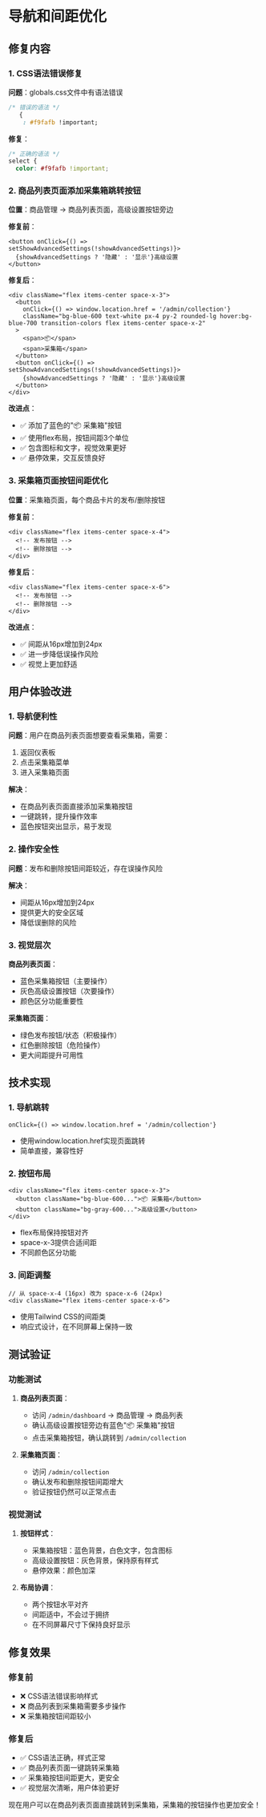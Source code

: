 # 导航和间距优化

## 修复内容

### 1. CSS语法错误修复
**问题**：globals.css文件中有语法错误
```css
/* 错误的语法 */
   {
    : #f9fafb !important;
```

**修复**：
```css
/* 正确的语法 */
select {
  color: #f9fafb !important;
```

### 2. 商品列表页面添加采集箱跳转按钮

**位置**：商品管理 → 商品列表页面，高级设置按钮旁边

**修复前**：
```tsx
<button onClick={() => setShowAdvancedSettings(!showAdvancedSettings)}>
  {showAdvancedSettings ? '隐藏' : '显示'}高级设置
</button>
```

**修复后**：
```tsx
<div className="flex items-center space-x-3">
  <button
    onClick={() => window.location.href = '/admin/collection'}
    className="bg-blue-600 text-white px-4 py-2 rounded-lg hover:bg-blue-700 transition-colors flex items-center space-x-2"
  >
    <span>📦</span>
    <span>采集箱</span>
  </button>
  <button onClick={() => setShowAdvancedSettings(!showAdvancedSettings)}>
    {showAdvancedSettings ? '隐藏' : '显示'}高级设置
  </button>
</div>
```

**改进点**：
- ✅ 添加了蓝色的"📦 采集箱"按钮
- ✅ 使用flex布局，按钮间距3个单位
- ✅ 包含图标和文字，视觉效果更好
- ✅ 悬停效果，交互反馈良好

### 3. 采集箱页面按钮间距优化

**位置**：采集箱页面，每个商品卡片的发布/删除按钮

**修复前**：
```tsx
<div className="flex items-center space-x-4">
  <!-- 发布按钮 -->
  <!-- 删除按钮 -->
</div>
```

**修复后**：
```tsx
<div className="flex items-center space-x-6">
  <!-- 发布按钮 -->
  <!-- 删除按钮 -->
</div>
```

**改进点**：
- ✅ 间距从16px增加到24px
- ✅ 进一步降低误操作风险
- ✅ 视觉上更加舒适

## 用户体验改进

### 1. 导航便利性
**问题**：用户在商品列表页面想要查看采集箱，需要：
1. 返回仪表板
2. 点击采集箱菜单
3. 进入采集箱页面

**解决**：
- 在商品列表页面直接添加采集箱按钮
- 一键跳转，提升操作效率
- 蓝色按钮突出显示，易于发现

### 2. 操作安全性
**问题**：发布和删除按钮间距较近，存在误操作风险

**解决**：
- 间距从16px增加到24px
- 提供更大的安全区域
- 降低误删除的风险

### 3. 视觉层次
**商品列表页面**：
- 蓝色采集箱按钮（主要操作）
- 灰色高级设置按钮（次要操作）
- 颜色区分功能重要性

**采集箱页面**：
- 绿色发布按钮/状态（积极操作）
- 红色删除按钮（危险操作）
- 更大间距提升可用性

## 技术实现

### 1. 导航跳转
```tsx
onClick={() => window.location.href = '/admin/collection'}
```
- 使用window.location.href实现页面跳转
- 简单直接，兼容性好

### 2. 按钮布局
```tsx
<div className="flex items-center space-x-3">
  <button className="bg-blue-600...">📦 采集箱</button>
  <button className="bg-gray-600...">高级设置</button>
</div>
```
- flex布局保持按钮对齐
- space-x-3提供合适间距
- 不同颜色区分功能

### 3. 间距调整
```tsx
// 从 space-x-4 (16px) 改为 space-x-6 (24px)
<div className="flex items-center space-x-6">
```
- 使用Tailwind CSS的间距类
- 响应式设计，在不同屏幕上保持一致

## 测试验证

### 功能测试
1. **商品列表页面**：
   - 访问 `/admin/dashboard` → 商品管理 → 商品列表
   - 确认高级设置按钮旁边有蓝色"📦 采集箱"按钮
   - 点击采集箱按钮，确认跳转到 `/admin/collection`

2. **采集箱页面**：
   - 访问 `/admin/collection`
   - 确认发布和删除按钮间距增大
   - 验证按钮仍然可以正常点击

### 视觉测试
1. **按钮样式**：
   - 采集箱按钮：蓝色背景，白色文字，包含图标
   - 高级设置按钮：灰色背景，保持原有样式
   - 悬停效果：颜色加深

2. **布局协调**：
   - 两个按钮水平对齐
   - 间距适中，不会过于拥挤
   - 在不同屏幕尺寸下保持良好显示

## 修复效果

### 修复前
- ❌ CSS语法错误影响样式
- ❌ 商品列表到采集箱需要多步操作
- ❌ 采集箱按钮间距较小

### 修复后
- ✅ CSS语法正确，样式正常
- ✅ 商品列表页面一键跳转采集箱
- ✅ 采集箱按钮间距更大，更安全
- ✅ 视觉层次清晰，用户体验更好

现在用户可以在商品列表页面直接跳转到采集箱，采集箱的按钮操作也更加安全！
